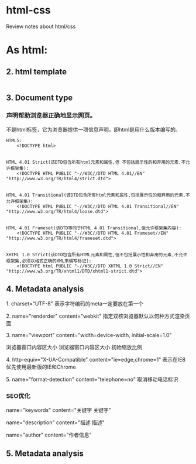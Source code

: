 # html-css
Review notes about html/css

<h1>As html:</h1>
  <h2>2. html template</h2>
  <img src="img/html-template.jpg" alt="">

  <h2>3. Document type</h2>
	<h3><!DOCTYPE>声明帮助浏览器正确地显示网页。</h3>
	<!DOCTYPE>不是html标签，它为浏览器提供一项信息声明，即html是用什么版本编写的。

	HTML5:
		<!DOCTYPE html>


	HTML 4.01 Strict(该DTD包含所有html元素和属性,但 不包括展示性的和弃用的元素,不允许框架集):
		<!DOCTYPE HTML PUBLIC "-//W3C//DTD HTML 4.01//EN" "http://www.w3.org/TR/html4/strict.dtd">


	HTML 4.01 Transitional(该DTD包含所有html元素和属性,包括展示性的和弃用的元素,不允许框架集):
		<!DOCTYPE HTML PUBLIC "-//W3C//DTD HTML 4.01 Transitional//EN" "http://www.w3.org/TR/html4/loose.dtd">


	HTML 4.01 Frameset(该DTD等同于HTML 4.01 Transitional,但允许框架集内容):
		<!DOCTYPE HTML PUBLIC "-//W3C//DTD HTML 4.01 Frameset//EN" "http://www.w3.org/TR/html4/frameset.dtd">


	XHTML 1.0 Strict(该DTD包含所有HTML元素和属性,但不包括展示性和弃用的元素,不允许框架集,必须以格式正确的XML来编写标记):
		<!DOCTYPE html PUBLIC "-//W3C//DTD XHTML 1.0 Strict//EN" "http://www.w3.org/TR/xhtml1/DTD/xhtml1-strict.dtd"> 
    
    
  <h2>4. Metadata analysis</h2>
    <p>1. charset="UTF-8"  表示字符编码的meta一定要放在第一个</p>
	  <p>2. name="renderder" content="webkit"  指定双核浏览器默认以何种方式渲染页面  </p>
	  <p>3. name="viewport" content="width=device-width, initial-scale=1.0"  </p>
	  <p>      浏览器窗口内容区大小         浏览器窗口内容区大小     初始缩放比例    </p>
    <p>4. http-equiv="X-UA-Compatible" content="ie=edge,chrome=1"   表示在IE8优先使用最新版的IE和Chrome  </p>
    <p>5. name="format-detection" content="telephone=no"   取消移动电话标识   </p>
    <h3> SEO优化 </h3>
    <p> name="keywords" content="关键字   关键字" </p>
    <p> name="description" content="描述   描述" </p>
    <p> name="author" content="作者信息" </p>
  


  <h2>5. Metadata analysis</h2>
